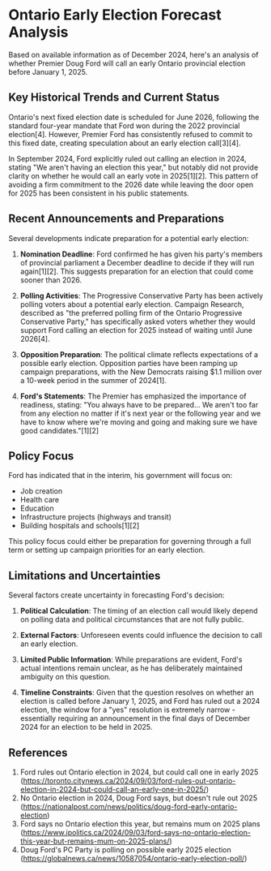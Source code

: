 # Ontario Early Election Forecast Analysis

Based on available information as of December 2024, here's an analysis of whether Premier Doug Ford will call an early Ontario provincial election before January 1, 2025.

## Key Historical Trends and Current Status

Ontario's next fixed election date is scheduled for June 2026, following the standard four-year mandate that Ford won during the 2022 provincial election[4]. However, Premier Ford has consistently refused to commit to this fixed date, creating speculation about an early election call[3][4].

In September 2024, Ford explicitly ruled out calling an election in 2024, stating "We aren't having an election this year," but notably did not provide clarity on whether he would call an early vote in 2025[1][2]. This pattern of avoiding a firm commitment to the 2026 date while leaving the door open for 2025 has been consistent in his public statements.

## Recent Announcements and Preparations

Several developments indicate preparation for a potential early election:

1. **Nomination Deadline**: Ford confirmed he has given his party's members of provincial parliament a December deadline to decide if they will run again[1][2]. This suggests preparation for an election that could come sooner than 2026.

2. **Polling Activities**: The Progressive Conservative Party has been actively polling voters about a potential early election. Campaign Research, described as "the preferred polling firm of the Ontario Progressive Conservative Party," has specifically asked voters whether they would support Ford calling an election for 2025 instead of waiting until June 2026[4].

3. **Opposition Preparation**: The political climate reflects expectations of a possible early election. Opposition parties have been ramping up campaign preparations, with the New Democrats raising $1.1 million over a 10-week period in the summer of 2024[1].

4. **Ford's Statements**: The Premier has emphasized the importance of readiness, stating: "You always have to be prepared... We aren't too far from any election no matter if it's next year or the following year and we have to know where we're moving and going and making sure we have good candidates."[1][2]

## Policy Focus

Ford has indicated that in the interim, his government will focus on:
- Job creation
- Health care
- Education
- Infrastructure projects (highways and transit)
- Building hospitals and schools[1][2]

This policy focus could either be preparation for governing through a full term or setting up campaign priorities for an early election.

## Limitations and Uncertainties

Several factors create uncertainty in forecasting Ford's decision:

1. **Political Calculation**: The timing of an election call would likely depend on polling data and political circumstances that are not fully public.

2. **External Factors**: Unforeseen events could influence the decision to call an early election.

3. **Limited Public Information**: While preparations are evident, Ford's actual intentions remain unclear, as he has deliberately maintained ambiguity on this question.

4. **Timeline Constraints**: Given that the question resolves on whether an election is called before January 1, 2025, and Ford has ruled out a 2024 election, the window for a "yes" resolution is extremely narrow - essentially requiring an announcement in the final days of December 2024 for an election to be held in 2025.

## References

1. Ford rules out Ontario election in 2024, but could call one in early 2025 (https://toronto.citynews.ca/2024/09/03/ford-rules-out-ontario-election-in-2024-but-could-call-an-early-one-in-2025/)
2. No Ontario election in 2024, Doug Ford says, but doesn't rule out 2025 (https://nationalpost.com/news/politics/doug-ford-early-ontario-election)
3. Ford says no Ontario election this year, but remains mum on 2025 plans (https://www.ipolitics.ca/2024/09/03/ford-says-no-ontario-election-this-year-but-remains-mum-on-2025-plans/)
4. Doug Ford's PC Party is polling on possible early 2025 election (https://globalnews.ca/news/10587054/ontario-early-election-poll/)